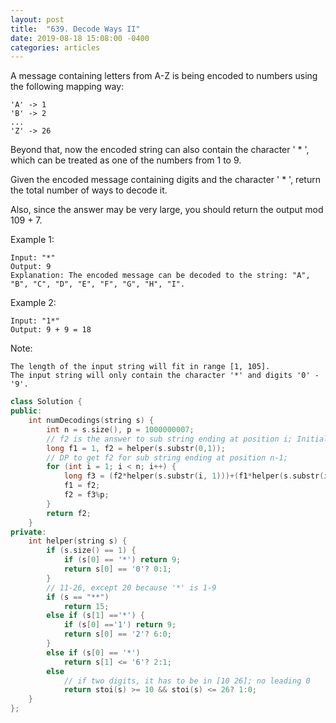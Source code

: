 ```yaml
---
layout: post
title:  "639. Decode Ways II"
date: 2019-08-18 15:08:00 -0400
categories: articles
---
```


A message containing letters from A-Z is being encoded to numbers using the following mapping way:
```
'A' -> 1
'B' -> 2
...
'Z' -> 26
```
Beyond that, now the encoded string can also contain the character ' * ', which can be treated as one of the numbers from 1 to 9.

Given the encoded message containing digits and the character ' * ', return the total number of ways to decode it.

Also, since the answer may be very large, you should return the output mod 109 + 7.

Example 1:
```
Input: "*"
Output: 9
Explanation: The encoded message can be decoded to the string: "A", "B", "C", "D", "E", "F", "G", "H", "I".
```
Example 2:
```
Input: "1*"
Output: 9 + 9 = 18
```
Note:
```
The length of the input string will fit in range [1, 105].
The input string will only contain the character '*' and digits '0' - '9'.
```

```c++
class Solution {
public:
    int numDecodings(string s) {
        int n = s.size(), p = 1000000007;
        // f2 is the answer to sub string ending at position i; Initially i = 0.
        long f1 = 1, f2 = helper(s.substr(0,1));
        // DP to get f2 for sub string ending at position n-1;
        for (int i = 1; i < n; i++) {
            long f3 = (f2*helper(s.substr(i, 1)))+(f1*helper(s.substr(i-1, 2)));
            f1 = f2;
            f2 = f3%p;
        }
        return f2;
    }
private:
    int helper(string s) {
        if (s.size() == 1) {
            if (s[0] == '*') return 9;
            return s[0] == '0'? 0:1;
        }
        // 11-26, except 20 because '*' is 1-9
        if (s == "**")  
            return 15;
        else if (s[1] =='*') {
            if (s[0] =='1') return 9;
            return s[0] == '2'? 6:0;
        }
        else if (s[0] == '*') 
            return s[1] <= '6'? 2:1;
        else 
            // if two digits, it has to be in [10 26]; no leading 0
            return stoi(s) >= 10 && stoi(s) <= 26? 1:0; 
    }
};
```